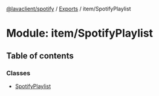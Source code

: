 [@lavaclient/spotify](../README.md) / [Exports](../modules.md) / item/SpotifyPlaylist

# Module: item/SpotifyPlaylist

## Table of contents

### Classes

- [SpotifyPlaylist](../classes/item/spotifyplaylist.spotifyplaylist.md)
